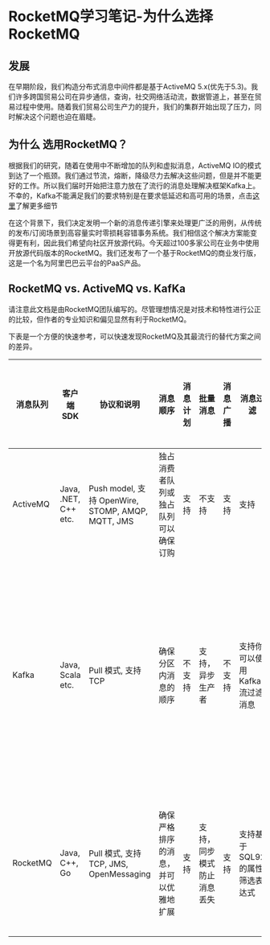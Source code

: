 # RocketMQ学习笔记-为什么选择RocketMQ

## 发展

在早期阶段，我们构造分布式消息中间件都是基于ActiveMQ 5.x(优先于5.3)。我们许多跨国贸易公司在异步通信，查询，社交网络活动流，数据管道上，甚至在贸易过程中使用。随着我们贸易公司生产力的提升，我们的集群开始出现了压力，同时解决这个问题也迫在眉睫。

## 为什么 选用RocketMQ？

根据我们的研究，随着在使用中不断增加的队列和虚拟消息，ActiveMQ IO的模式到达了一个瓶颈。我们通过节流，熔断，降级尽力去解决这些问题，但是并不能更好的工作。所以我们届时开始把注意力放在了流行的消息处理解决框架Kafka上。不幸的，Kafka不能满足我们的要求特别是在要求低延迟和高可用的场景，点击[这里](<https://rocketmq.apache.org/rocketmq/how-to-support-more-queues-in-rocketmq/>)了解更多细节

在这个背景下，我们决定发明一个新的消息传递引擎来处理更广泛的用例，从传统的发布/订阅场景到高容量实时零损耗容错事务系统。我们相信这个解决方案能变得更有利，因此我们希望向社区开放源代码。今天超过100多家公司在业务中使用开放源代码版本的RocketMQ。我们还发布了一个基于RocketMQ的商业发行版，这是一个名为阿里巴巴云平台的PaaS产品。

## RocketMQ vs. ActiveMQ vs. KafKa

请注意此文档是由RocketMQ团队编写的。尽管理想情况是对技术和特性进行公正的比较，但作者的专业知识和偏见显然有利于RocketMQ。

下表是一个方便的快速参考，可以快速发现RocketMQ及其最流行的替代方案之间的差异。

| 消息队列 | 客户端SDK | 协议和说明                                        | 消息顺序                             | 消息计划 | 批量消息                   | 消息广播 | 消息过滤                      | 服务器触发重发 | 消息存储                                              | 消息追溯                | 消息优先级 | 高可用和故障转移                                            | 消息跟踪 | 配置                                                         | 管理和操作工具                        |
| -------- | -------------------- | ------------------------------------------------- | ------------------------------------ | :------: | -------------------------- | -------- | ----------------------------- | -------------- | ----------------------------------------------------- | ----------------------- | ---------- | ----------------------------------------------------------- | -------- | ------------------------------------------------------------ | ------------------------------------- |
| ActiveMQ | Java, .NET, C++ etc. | Push model, 支持 OpenWire, STOMP, AMQP, MQTT, JMS | 独占消费者队列或独占队列可以确保订购 |支持| 不支持| 支持| 支持| 不支持| 支持快速持久使用JDBC和一个高性能日志,如levelDB kahaDB | 支持| 支持       | 支持，取决于存储，如果使用kahadb，它需要一个ZooKeeper服务器 | 不支持| 默认配置较低，用户需要优化配置参数| Supported|
| Kafka| Java, Scala etc.| Pull 模式, 支持 TCP| 确保分区内消息的顺序|  不支持  | 支持，异步生产者| 不支持| 支持你可以使用Kafka流过滤消息 | 不支持| 高性能文件存储器| 支持偏移量表示| 不支持| 支持，需要一个ZooKeeper服务器| 不支持   | Kafka使用键值对格式进行配置。这些值可以从文件中提供，也可以通过编程方式提供。 | 支持，使用终端命令公开核心指标|
| RocketMQ | Java, C++, Go| Pull 模式, 支持 TCP, JMS, OpenMessaging| 确保严格排序的消息，并可以优雅地扩展 |   支持| 支持，同步模式防止消息丢失 | 支持| 支持基于SQL92的属性筛选表达式 | 支持| 高性能和低延迟的文件存储| 支持时间戳和偏移量2表示 | 不支持| 支持的主从模型，没有其他工具包| 支持| 开箱即用，用户只需注意几个配置| 支持丰富的web和终端命令来显示核心指标 |